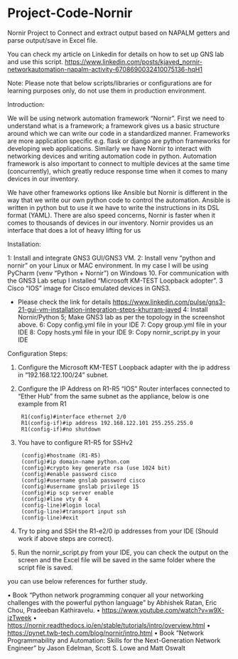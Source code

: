 # Project-Code-Nornir
Nornir Project to Connect and extract output based on NAPALM getters and parse output/save in Excel file.

You can check my article on Linkedin for details on how to set up GNS lab and use this script. https://www.linkedin.com/posts/kjaved_nornir-networkautomation-napalm-activity-6708690032410075136-hqH1

Note: Please note that below scripts/libraries or configurations are for learning purposes only, do not use them in production environment.

Introduction:

We will be using network automation framework “Nornir”. First we need to understand what is a framework; a framework gives us a basic structure around which we can write our code in a standardized manner. Frameworks are more application specific e.g. flask or django are python frameworks for developing web applications. Similarly we have Nornir to interact with networking devices and writing automation code in python. Automation framework is also important to connect to multiple devices at the same time (concurrently), which greatly reduce response time when it comes to many devices in our inventory.   

We have other frameworks options like Ansible but Nornir is different in the way that we write our own python code to control the automation. Ansible is written in python but to use it we have to write the instructions in its DSL format (YAML). There are also speed concerns, Nornir is faster when it comes to thousands of devices in our inventory. Nornir provides us an interface that does a lot of heavy lifting for us


Installation:

1: Install and integrate GNS3 GUI/GNS3 VM.
2: Install venv “python and nornir” on your Linux or MAC environment. In my case I will be using PyCharm (venv “Python + Nornir”) on Windows 10. For communication with the GNS3    Lab setup I installed “Microsoft KM-TEST Loopback adopter”. 
3 Cisco “IOS” image for Cisco emulated devices in GNS3.
* Please check the link for details https://www.linkedin.com/pulse/gns3-21-gui-vm-installation-integration-steps-khurram-javed
4: Install Nornir/Python
5; Make GNS3 lab as per the topology in the screenshot above.
6: Copy config.yml file in your IDE
7: Copy group.yml file in your IDE
8: Copy hosts.yml file in your IDE
9: Copy nornir_script.py in your IDE

Configuration Steps:

1. Configure the Microsoft KM-TEST Loopback adapter with the ip address in “192.168.122.100/24” subnet.
2. Configure the IP Address on R1-R5 “IOS” Router interfaces connected to “Ether Hub” from the same subnet as the appliance, below is one example from R1

        R1(config)#interface ethernet 2/0
        R1(config-if)#ip address 192.168.122.101 255.255.255.0
        R1(config-if)#no shutdown
3. You have to configure R1-R5 for SSHv2

        (config)#hostname (R1-R5)
        (config)#ip domain-name python.com
        (config)#crypto key generate rsa (use 1024 bit)
        (config)#enable password cisco
        (config)#username gnslab password cisco
        (config)#username gnslab privilege 15
        (config)#ip scp server enable
        (config)#line vty 0 4
        (config-line)#login local
        (config-line)#transport input ssh
        (config-line)#exit
4. Try to ping and SSH the R1-e2/0 ip addresses from your IDE  (Should work if above steps are correct).
5. Run the nornir_script.py from your IDE, you can check the output on the screen and the Excel file will be saved in the same folder where the script file is saved.

you can use below references for further study.

•	Book “Python network programming conquer all your networking challenges with the powerful python language” by Abhishek Ratan, Eric Chou, Pradeeban Kathiravelu.
•	https://www.youtube.com/watch?v=w9X-jzTweek
•	https://nornir.readthedocs.io/en/stable/tutorials/intro/overview.html
•	https://pynet.twb-tech.com/blog/nornir/intro.html
•	Book “Network Programmability and Automation: Skills for the Next-Generation Network Engineer” by Jason Edelman, Scott S. Lowe and Matt Oswalt
